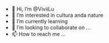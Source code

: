 - 👋 Hi, I’m @ViviiLu
- 👀 I’m interested in cultura anda nature
- 🌱 I’m currently learning 
- 💞️ I’m looking to collaborate on ...
- 📫 How to reach me ...

<!---
ViviiLu/ViviiLu is a ✨ special ✨ repository because its `README.md` (this file) appears on your GitHub profile.
You can click the Preview link to take a look at your changes.
--->
